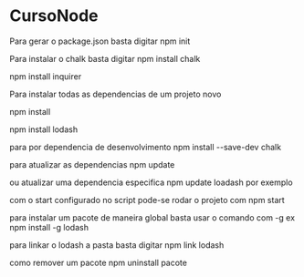 # CursoNode

Para gerar o package.json basta digitar npm init

Para instalar o chalk basta digitar npm install chalk

 npm install inquirer

Para instalar todas as dependencias de um projeto novo

npm install

npm install lodash

para por dependencia de desenvolvimento
npm install --save-dev chalk

para atualizar as dependencias
npm update
 
ou atualizar uma dependencia especifica
npm update loadash por exemplo

com o start configurado no script pode-se rodar o projeto com 
npm start

para instalar um pacote de maneira global basta usar o comando com -g
ex npm install -g lodash

para linkar o lodash a pasta basta digitar
npm link lodash

como remover um pacote
npm uninstall pacote